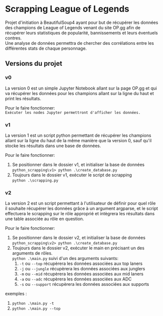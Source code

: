 # Scrapping League of Legends
Projet d'initiation à BeautifulSoup4 ayant pour but de récupérer les données des champions de League of Legends venant du site OP.gg afin de récupérer leurs statistiques de popularité, bannissements et leurs éventuels contres.  
Une analyse de données permettra de chercher des corrélations entre les différentes stats de chaque personnage.
## Versions du projet
### v0
La version 0 est un simple Jupyter Notebook allant sur la page OP.gg et qui va récupérer les données pour les champions allant sur la ligne du haut et print les résultats. </br>

Pour le faire fonctionner: </br>
`Exécuter les nodes Jupyter permettront d'afficher les données.`

### v1
La version 1 est un script python permettant de récupérer les champions allant sur la ligne du haut de la même manière que la version 0, sauf qu'il stocke les résultats dans une base de données.

Pour le faire fonctionner: </br>
1) Se positionner dans le dossier v1, et initialiser la base de données </br>
</t>`python_scrapping\v1> python .\create_database.py`
2) Toujours dans le dossier v1, exécuter le script de scrapping </br>
</t> `python .\scrapping.py`

### v2
La version 2 est un script permettant à l'utilisateur de définir pour quel rôle il souhaite récupérer les données grâce à un argument argparse, et le script effectuera le scrapping sur le rôle approprié et intègrera les résultats dans une table associée au rôle en question.

Pour le faire fonctionner: </br>
1. Se positionner dans le dossier v2, et initialiser la base de données </br>
</t>`python_scrapping\v2> python .\create_database.py`
2. Toujours dans le dossier v2, exécuter le main en précisant un des arguments de rôles. </br>
`python .\main.py` suivi d'un des arguments suivants:  
    1. `-t` ou `--top` récupèrera les données associées aux top laners  
    2. `-j` ou `--jungle` récupèrera les données associées aux junglers  
    3. `-m` ou `--mid` récupèrera les données associées aux mid laners  
    4. `-a` ou `--adc` récupèrera les données associées aux ADC  
    5. `-s` ou `--support` récupèrera les données associées aux supports  

exemples :  
1. `python .\main.py -t`
2. `python .\main.py --top` 
